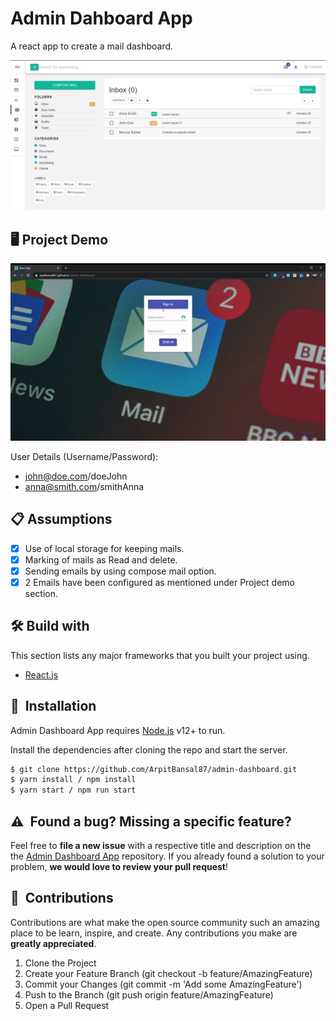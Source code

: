 # Admin Dahboard App

A react app to create a mail dashboard.

![](./src/admin_dashboard.jpeg)

## 🖥️ Project Demo

![](./src/admin_dashboard.gif)

User Details (Username/Password):

-  john@doe.com/doeJohn
-  anna@smith.com/smithAnna

## 📋 Assumptions

- [x] Use of local storage for keeping mails.
- [x] Marking of mails as Read and delete.
- [x] Sending emails by using compose mail option.
- [x] 2 Emails have been configured as mentioned under Project demo section.

## 🛠️ Build with

This section lists any major frameworks that you built your project using.

- [React.js]

## 🚀&nbsp; Installation

Admin Dashboard App requires [Node.js](https://nodejs.org/) v12+ to run.

Install the dependencies after cloning the repo and start the server.

```sh
$ git clone https://github.com/ArpitBansal87/admin-dashboard.git
$ yarn install / npm install
$ yarn start / npm run start

```

## ⚠️&nbsp; Found a bug? Missing a specific feature?

Feel free to **file a new issue** with a respective title and description on the the [Admin Dashboard App](https://github.com/ArpitBansal87/admin-dashboard/issuess) repository. If you already found a solution to your problem, **we would love to review your pull request**!

## 🤝&nbsp; Contributions

Contributions are what make the open source community such an amazing place to be learn, inspire, and create. Any contributions you make are **greatly appreciated**.

1. Clone the Project
2. Create your Feature Branch (git checkout -b feature/AmazingFeature)
3. Commit your Changes (git commit -m 'Add some AmazingFeature')
4. Push to the Branch (git push origin feature/AmazingFeature)
5. Open a Pull Request

[react.js]: https://reactjs.org/
[deployment-link]: https://www.npmjs.com/package/
